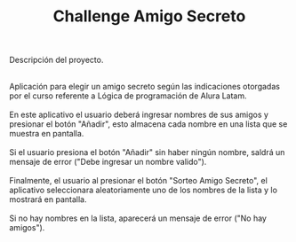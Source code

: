 <h1 align="center"> Challenge Amigo Secreto  </h1>
<br>
<br>
Descripción del proyecto.<br><br>

Aplicación para elegir un amigo secreto según las indicaciones otorgadas por el curso referente a Lógica de programación de Alura Latam.<br><br>
En este aplicativo el usuario deberá ingresar nombres de sus amigos y presionar el botón "Añadir", esto almacena cada nombre en una lista que se muestra en pantalla.<br><br>
Si el usuario presiona el botón "Añadir" sin haber ningún nombre, saldrá un mensaje de error ("Debe ingresar un nombre valido").<br><br>
Finalmente, el usuario al presionar el botón "Sorteo Amigo Secreto", el aplicativo seleccionara aleatoriamente uno de los nombres de la lista y lo mostrará en pantalla.<br><br>
Si no hay nombres en la lista, aparecerá un mensaje de error ("No hay amigos").


